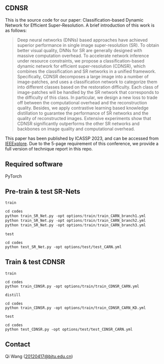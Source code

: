 ## CDNSR

This is the source code for our paper: Classification-based Dynamic Network for Efficient Super-Resolution. A brief introduction of this work is as follows:

> Deep neural networks (DNNs) based approaches have achieved superior performance in single image super-resolution (SR). To obtain better visual quality, DNNs for SR are generally designed with massive computation overhead. To accelerate network inference under resource constraints, we propose a classification-based dynamic network for efficient super-resolution (CDNSR), which combines the classification and SR networks in a unified framework. Specifically, CDNSR decomposes a large image into a number of image-patches, and uses a classification network to categorize them into different classes based on the restoration difficulty. Each class of image-patches will be handled by the SR network that corresponds to the difficulty of this class. In particular, we design a new loss to trade off between the computational overhead and the reconstruction quality. Besides, we apply contrastive learning based knowledge distillation to guarantee the performance of SR networks and the quality of reconstructed images. Extensive experiments show that CDNSR significantly outperforms the other SR networks and backbones on image quality and computational overhead.

This paper has been published by ICASSP 2023, and can be accessed from [IEEExplore](https://ieeexplore.ieee.org/document/10096521). Due to the 5-page requirement of this conference, we provide a full version of technique report in this repo.

## Required software

PyTorch

## Pre-train & test SR-Nets
`train`
```python
cd codes
python train_SR_Net.py -opt options/train/train_CARN_branch1.yml
python train_SR_Net.py -opt options/train/train_CARN_branch2.yml
python train_SR_Net.py -opt options/train/train_CARN_branch3.yml
```
`test`
```
cd codes
python test_SR_Net.py -opt options/test/test_CARN.yml
```

## Train & test CDNSR
`train`
```
cd codes
python train_CDNSR.py -opt options/train/train_CDNSR_CARN.yml

```
`distill`
```
cd codes
python train_CDNSR.py -opt options/train/train_CDNSR_CARN_KD.yml
```

`test`
```
cd codes
python test_CDNSR.py -opt options/test/test_CDNSR_CARN.yml
```

## Contact

Qi Wang (20120417@bjtu.edu.cn)
